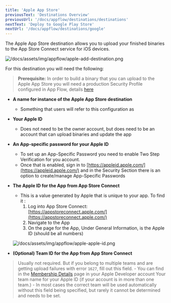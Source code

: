 ```yaml
---
title: 'Apple App Store'
previousText: 'Destinations Overview'
previousUrl: '/docs/appflow/destinations/destinations'
nextText: 'Deploy to Google Play Store'
nextUrl: '/docs/appflow/destinations/google'
---
```


The Apple App Store destination allows you to upload your finished binaries to the App Store Connect service for iOS devices.


![/docs/assets/img/appflow/apple-add-destination.png](/docs/assets/img/appflow/apple-add-destination.png)

For this destination you will need the following:

> **Prerequisite:** In order to build a binary that you can upload to the Apple App Store you will need a production Security Profile configured in App Flow, details [here](https://ionicframework.com/docs/appflow/package/credentials#ios-credentials)


- **A name for instance of the Apple App Store destination**
    - Something that users will refer to this configuration as
- **Your Apple ID**
    - Does not need to be the owner account, but does need to be an account that can upload binaries and update the app
- **An App-specific password for your Apple ID**
    - To set up an App-Specific Password you need to enable Two Step Verification for you account.
    - Once that is enabled, sign in to [https://appleid.apple.com/](https://appleid.apple.com/) and in the Security Section there is an option to create/manage App-Specific Passwords
- **The Apple ID for the App from App Store Connect**
    - This is a value generated by Apple that is unique to your app. To find it :
        1. Log into App Store Connect: [https://appstoreconnect.apple.com/](https://appstoreconnect.apple.com/)
        2. Navigate to the App
        3. On the page for the App, Under General Information, is the Apple ID (should be all numbers)

    ![/docs/assets/img/appflow/apple-apple-id.png](/docs/assets/img/appflow/apple-apple-id.png)

- **(Optional) Team ID for the App from App Store Connect**
> Usually not required. But if you belong to multiple teams and are getting upload failures with error `1627`, fill out this field.
    - You can find in the <a href="https://developer.apple.com/account/#/membership" target="_blank">Membership Details</a> page in your Apple Developer account Your team name for your Apple ID (if your account is in more than one team.)
    - In most cases the correct team will be used automatically without this field being specified, but rarely it cannot be determined and needs to be set.